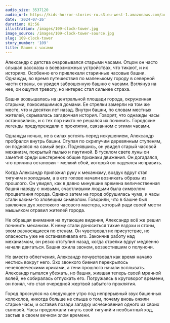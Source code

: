 ```yaml
---
audio_size: 3537120
audio_url: https://kids-horror-stories-ru.s3.eu-west-1.amazonaws.com/audio/109-clock-tower.mp3
date: '2024-07-26'
duration: 02:56
illustration: /images/109-clock-tower.jpg
image_source: /images/109-clock-tower-source.jpg
slug: 109-clock-tower
story_number: '109'
title: Башня с часами
---
```


Александр с детства очаровывался старыми часами. Отцом он часто слышал рассказы о всевозможных устройствах, что тикают, и их историях. Особенно его привлекали старинные часовые башни. Однажды, во время путешествия по маленькому городу в северной части страны, он увидел заброшенную башню с часами. Взглянув на нее, он ощутил тревогу, но интерес стал сильнее страха.

Башня возвышалась на центральной площади города, окруженная старыми, покосившимися домами. Ее стрелки замерли на том же месте, что и десятки лет назад. Внутри башни, по словам местных жителей, скрывалась загадочная история. Говорят, что однажды часы остановились, и с тех пор никто не решался их починить. Городские легенды предупреждали о проклятии, связанном с этими часами.

Однажды ночью, не в силах устоять перед искушением, Александр пробрался внутрь башни. Ступая по скрипучим деревянным ступеням, он поднялся на самый верх. Поднявшись, он увидел старый часовой механизм, покрытый пылью и паутиной. В тусклом свете луны он заметил среди шестеренок общие признаки движения. Он догадался, что причина остановки – мелкий сбой, который он надеялся исправить.

Когда Александр приложил руку к механизму, воздух вдруг стал тягучим и холодным, а в его голове начали возникать образы из прошлого. Он увидел, как в давно минувшие времена величественная башня наряду с живыми, счастливыми людьми была символом процветания города. Однако затем на город обрушилась чума, и часы стали каким-то зловещим символом. Говорили, что в башне был заключен дух жестокого часового мастера, который ради своей мести мышьяком отравил жителей города.

Не обращая внимания на пугающие видения, Александр всё же решил починить механизм. К нему стали доноситься тихие вздохи и стоны, эхом разносящиеся по стенам. Он чувствовал их присутствие, но опасность уже не останавливала его. Закончив работу над механизмом, он резко отступил назад, когда стрелки вдруг медленно начали двигаться. Башня ожила звоном, возвестившим о полуночи.

Но вместо облегчения, Александр почувствовал как время начало нестись вокруг него. Эхо звонкого биения перекрылось нечеловеческими криками, а тени прошлого начали всплывать. Александр пытался убежать, но башня, жившая теперь своей мрачной волей, не собиралась отпускать его. Погружаясь в круговорот времени, он понял, что стал очередной жертвой забытого проклятия.

Город проснулся на следующее утро под непрерывный звук башенных колоколов, никогда больше не слыша о том, почему вновь ожили старые часы, и оставив позади загадку исчезновения одного из своих сыновей. Часы продолжали тянуть свой тягучий и необъятный ход, застыв в своем вечном злом времени.